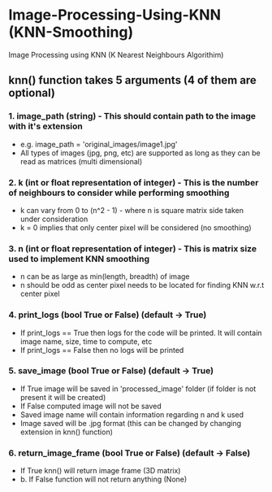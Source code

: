 # Image-Processing-Using-KNN (KNN-Smoothing)
Image Processing using KNN (K Nearest Neighbours Algorithim)




## knn() function takes 5 arguments (4 of them are optional)

### 1. image_path (string) - This should contain path to the image with it's extension
- e.g. image_path = 'original_images/image1.jpg'
- All types of images (jpg, png, etc) are supported as long as they can be read as matrices (multi dimensional)
### 2. k (int or float representation of integer) - This is the number of neighbours to consider while performing smoothing
   - k can vary from 0 to (n^2 - 1) - where n is square matrix side taken under consideration
   - k = 0 implies that only center pixel will be considered (no smoothing)
### 3. n (int or float representation of integer) - This is matrix size used to implement KNN smoothing
- n can be as large as min(length, breadth) of image
- n should be odd as center pixel needs to be located for finding KNN w.r.t center pixel
### 4. print_logs (bool True or False) (default -> True)
   - If print_logs == True then logs for the code will be printed. It will contain image name, size, time to compute, etc
   - If print_logs == False then no logs will be printed
### 5. save_image (bool True or False) (default -> True)
- If True image will be saved in 'processed_image' folder (if folder is not present it will be created)
- If False computed image will not be saved
- Saved image name will contain information regarding n and k used
- Image saved will be .jpg format (this can be changed by changing extension in knn() function)
### 6. return_image_frame (bool True or False) (default -> False)

- If True knn() will return image frame (3D matrix)
- b. If False function will not return anything (None)
